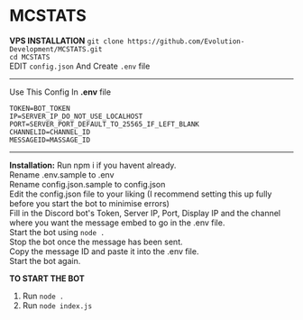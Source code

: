 # MCSTATS









**VPS INSTALLATION**
`git clone https://github.com/Evolution-Development/MCSTATS.git`
<br>
`cd MCSTATS`
<br>
EDIT `config.json` And Create `.env` file 

<hr>

Use This Config In
**.env** file

```
TOKEN=BOT_TOKEN
IP=SERVER_IP_DO_NOT_USE_LOCALHOST
PORT=SERVER_PORT_DEFAULT_TO_25565_IF_LEFT_BLANK
CHANNELID=CHANNEL_ID
MESSAGEID=MASSAGE_ID
```
<hr>

**Installation:**
Run npm i if you havent already.
<br>
Rename .env.sample to .env
<br>
Rename config.json.sample to config.json
<br>
Edit the config.json file to your liking (I recommend setting this up fully before you start the bot to minimise errors)
<br>
Fill in the Discord bot's Token, Server IP, Port, Display IP and the channel where you want the message embed to go in the .env file.
<br>
Start the bot using `node .`
<br>
Stop the bot once the message has been sent.
<br>
Copy the message ID and paste it into the .env file.
<br>
Start the bot again.


**TO START THE BOT**
1. Run `node .`
2. Run `node index.js`
